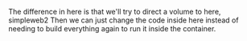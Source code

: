 The difference in here is that we'll try to direct a volume to here, simpleweb2
Then we can just change the code inside here instead of needing to build
everything again to run it inside the container.




